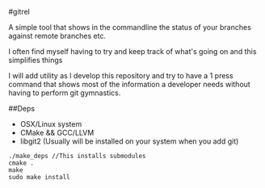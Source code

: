 #gitrel

A simple tool that shows in the commandline the status of your branches against remote branches etc.

I often find myself having to try and keep track of what's going on and this simplifies things

I will add utility as I develop this repository and try to have a 1 press command that shows most of the information a developer needs without having to perform git gymnastics.


##Deps
- OSX/Linux system
- CMake && GCC/LLVM
- libgit2 (Usually will be installed on your system when you add git)

```Shell
./make_deps //This installs submodules
cmake .
make
sudo make install
```

